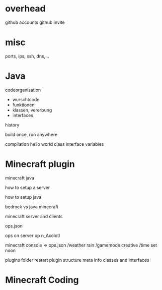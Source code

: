 # overhead

github accounts
github invite

# misc

ports, ips, ssh, dns,...

# Java

codeorganisation
- wurschtcode
- funktionen
- klassen, vererbung
- interfaces

history

build once, run anywhere

compilation
hello world
class
interface
variables

# Minecraft plugin

minecraft java

how to setup a server

how to setup java

bedrock vs java minecraft

minecraft server and clients

ops.json

ops on server
op n_Axolotl

minecraft console
=> ops.json
/weather rain
/gamemode creative
/time set noon

plugins folder
restart
plugin structure
meta info
classes and interfaces

# Minecraft Coding


